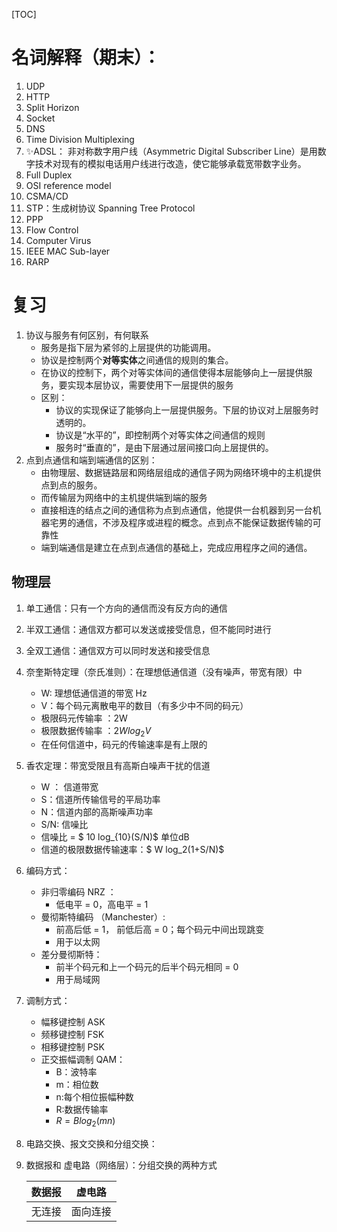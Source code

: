 [TOC]



# 名词解释（期末）：

1. UDP
2. HTTP
3. Split Horizon
4. Socket
5. DNS
6. Time Division Multiplexing
7. ✨ADSL： 非对称数字用户线（Asymmetric Digital Subscriber Line）是用数字技术对现有的模拟电话用户线进行改造，使它能够承载宽带数字业务。
8. Full Duplex
9. OSI reference model
10. CSMA/CD
11. STP：生成树协议 Spanning Tree Protocol
12. PPP
13. Flow Control
14. Computer Virus
15. IEEE MAC Sub-layer
16. RARP



# 复习



1. 协议与服务有何区别，有何联系
   * 服务是指下层为紧邻的上层提供的功能调用。
   * 协议是控制两个**对等实体**之间通信的规则的集合。
   * 在协议的控制下，两个对等实体间的通信使得本层能够向上一层提供服务，要实现本层协议，需要使用下一层提供的服务
   * 区别：
     * 协议的实现保证了能够向上一层提供服务。下层的协议对上层服务时透明的。
     * 协议是“水平的”，即控制两个对等实体之间通信的规则
     * 服务时“垂直的”，是由下层通过层间接口向上层提供的。
2. 点到点通信和端到端通信的区别：
   * 由物理层、数据链路层和网络层组成的通信子网为网络环境中的主机提供点到点的服务。
   * 而传输层为网络中的主机提供端到端的服务
   * 直接相连的结点之间的通信称为点到点通信，他提供一台机器到另一台机器宅男的通信，不涉及程序或进程的概念。点到点不能保证数据传输的可靠性
   * 端到端通信是建立在点到点通信的基础上，完成应用程序之间的通信。

## 物理层

1. 单工通信：只有一个方向的通信而没有反方向的通信

2. 半双工通信：通信双方都可以发送或接受信息，但不能同时进行

3. 全双工通信：通信双方可以同时发送和接受信息

4. 奈奎斯特定理（奈氏准则）：在理想低通信道（没有噪声，带宽有限）中

   * W: 理想低通信道的带宽  Hz
   * V：每个码元离散电平的数目（有多少中不同的码元）
   * 极限码元传输率 ：2W
   * 极限数据传输率 ：$2W log_2V$
   * 在任何信道中，码元的传输速率是有上限的

5. 香农定理：带宽受限且有高斯白噪声干扰的信道

   * W ： 信道带宽
   * S：信道所传输信号的平局功率
   * N：信道内部的高斯噪声功率
   * S/N: 信噪比
   * 信噪比 = $ 10 log_{10}(S/N)$    单位dB
   * 信道的极限数据传输速率：$ W log_2(1+S/N)$

6. 编码方式：

   * 非归零编码 NRZ ：
     * 低电平 = 0，高电平 = 1
   * 曼彻斯特编码 （Manchester）: 
     * 前高后低 = 1， 前低后高 = 0；每个码元中间出现跳变
     * 用于以太网
   * 差分曼彻斯特：
     * 前半个码元和上一个码元的后半个码元相同 = 0 
     * 用于局域网

7. 调制方式：

   * 幅移键控制 ASK
   * 频移键控制 FSK
   * 相移键控制 PSK
   * 正交振幅调制 QAM：
     * B：波特率
     * m：相位数
     * n:每个相位振幅种数
     * R:数据传输率
     * $R = B log_2(mn)$

8. 电路交换、报文交换和分组交换：

9. 数据报和 虚电路（网络层）：分组交换的两种方式

   | 数据报 | 虚电路   |
   | ------ | -------- |
   | 无连接 | 面向连接 |

   
